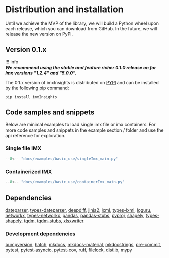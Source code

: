 # Distribution and installation

Until we achieve the MVP of the library, we will build a Python wheel upon each release, which you can download from GitHub. 
In the future, we will release the new version on PyPI.


## Version 0.1.x
!!! info  
    ***We recommend using the stable and feature richer 0.1.0 release on for imx versions "1.2.4" and "5.0.0".***

The 0.1.x version of imxInsights is distributed on [PYPI](https://pypi.org) and can be installed by the following pip command:

```
pip install imxInsights
```


## Code samples and snippets
Below are minimal examples to load single imx file or imx containers. 
For more code samples and snippets in the example section / folder and use the api reference for exploration.


### Single file IMX

```py
--8<-- "docs/examples/basic_use/singleImx_main.py"
```


### Containerized IMX


```py
--8<-- "docs/examples/basic_use/containerImx_main.py"
```


## Dependencies
[dateparser](https://pypi.org/project/dateparser/),
[types-dateparser](https://pypi.org/project/types-dateparser/),
[deepdiff](https://pypi.org/project/deepdiff/),
[jinja2](https://pypi.org/project/Jinja2/),
[lxml](https://pypi.org/project/lxml/),
[types-lxml](https://pypi.org/project/types-lxml/),
[loguru](https://pypi.org/project/loguru/),
[networkx](https://pypi.org/project/networkx/),
[types-networkx](https://pypi.org/project/types-networkx/),
[pandas](https://pypi.org/project/pandas/),
[pandas-stubs](https://pypi.org/project/pandas-stubs/),
[pyproj](https://pypi.org/project/pyproj/),
[shapely](https://pypi.org/project/shapely/),
[types-shapely](https://pypi.org/project/types-shapely/),
[tqdm](https://pypi.org/project/tqdm/),
[tqdm-stubs](https://pypi.org/project/tqdm-stubs/),
[xlsxwriter](https://pypi.org/project/XlsxWriter/)


### Development dependencies
[bumpversion](https://pypi.org/project/bumpversion/),
[hatch](https://pypi.org/project/hatch/),
[mkdocs](https://pypi.org/project/mkdocs/),
[mkdocs-material](https://pypi.org/project/mkdocs-material/),
[mkdocstrings](https://pypi.org/project/mkdocstrings/),
[pre-commit](https://pypi.org/project/pre-commit/),
[pytest](https://pypi.org/project/pytest/),
[pytest-asyncio](https://pypi.org/project/pytest-asyncio/),
[pytest-cov](https://pypi.org/project/pytest-cov/),
[ruff](https://pypi.org/project/ruff/),
[filelock](https://pypi.org/project/filelock/),
[distlib](https://pypi.org/project/distlib/),
[mypy](https://pypi.org/project/mypy/)
